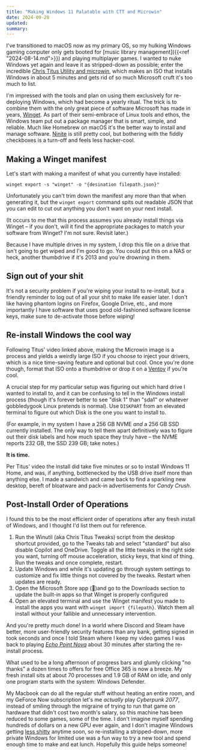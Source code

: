 ```yaml
---
title: "Making Windows 11 Palatable with CTT and Microwin"
date: 2024-09-28
updated:
summary: 
---
```

I've transitioned to macOS now as my primary OS, so my hulking Windows gaming computer only gets booted for [music library management]({{<ref "2024-08-14.md">}}) and playing multiplayer games. I wanted to nuke Windows yet again and leave it as stripped-down as possible; enter the incredible [Chris Titus Utility and microwin](https://youtu.be/92SM8Az5QVM?si=2_bw-S7QLqY5_K2g), which makes an ISO that installs Windows in about 5 minutes and gets rid of so much Microsoft cruft it's too much to list.

I'm impressed with the tools and plan on using them exclusively for re-deploying Windows, which had become a yearly ritual. The trick is to combine them with the only great piece of software Microsoft has made in years, [Winget](https://learn.microsoft.com/en-us/windows/package-manager/winget/). As part of their semi-embrace of Linux tools and ethos, the Windows team put out a package manager that is smart, simple, and reliable. Much like Homebrew on macOS it's the better way to install and manage software. [Ninite](https://ninite.com/) is still pretty cool, but bothering with the fiddly checkboxes is a turn-off and feels less hacker-cool.

## Making a Winget manifest

Let's start with making a manifest of what you currently have installed:

```shell
winget export -s "winget" -o "{desination filepath.json}"
```

Unfortunately you can't trim down the manifest any more than that when generating it, but the `winget export` command spits out readable JSON that you can edit to cut out anything you don't want on your next install.

(It occurs to me that this process assumes you already install things via Winget – if you don't, will it find the appropriate packages to match your software from Winget? I'm not sure. Revisit later.)

Because I have multiple drives in my system, I drop this file on a drive that isn't going to get wiped and I'm good to go. You could put this on a NAS or heck, another thumbdrive if it's 2013 and you're drowning in them.

## Sign out of your shit

It's not a security problem if you're wiping your install to re-install, but a friendly reminder to log out of all your shit to make life easier later. I don't like having phantom logins on Firefox, Google Drive, etc., and more importantly I have software that uses good old-fashioned software license keys, make sure to de-activate those before wiping!

## Re-install Windows the cool way

Following Titus' video linked above, making the Microwin image is a process and yields a weirdly large ISO if you choose to inject your drivers, which is a nice time-saving feature and optional but cool. Once you're done though, format that ISO onto a thumbdrive or drop it on a [Ventoy](https://www.ventoy.net/en/index.html) if you're cool.

A crucial step for my particular setup was figuring out which hard drive I wanted to install to, and it can be confusing to tell in the Windows install process (though it's forever better to see "disk 1" than "sda1" or whatever gobbledygook Linux pretends is normal). Use `DISKPART` from an elevated terminal to figure out which Disk is the one you want to install to.

(For example, in my system I have a 256 GB NVME *and* a 256 GB SSD currently installed. The only way to tell them apart definitively was to figure out their disk labels and how much space they truly have – the NVME reports 232 GB, the SSD 239 GB; take notes.)

**It is time.**

Per Titus' video the install did take five minutes or so to install Windows 11 Home, and was, if anything, bottlenecked by the USB drive itself more than anything else. I made a sandwich and came back to find a sparkling new desktop, bereft of bloatware and pack-in advertisements for *Candy Crush*.

## Post-Install Order of Operations

I found this to be the most efficient order of operations after any fresh install of Windows, and I thought I'd list them out for reference.

1. Run the Winutil (aka Chris Titus Tweaks) script from the desktop shortcut provided, go to the Tweaks tab and select "standard" but also disable Copilot and OneDrive. Toggle all the little tweaks in the right side you want, turning off mouse acceleration, sticky keys, that kind of thing. Run the tweaks and once complete, restart.
2. Update Windows and while it's updating go through system settings to customize and fix little things not covered by the tweaks. Restart when updates are ready.
3. Open the Microsoft Store app (🤮)and go to the Downloads section to  update the built-in apps so that Winget is properly configured
4. Open an elevated terminal and use the Winget manifest you made to install the apps you want with `winget import {filepath}`. Watch them all install without your fallible and unnecessary intervention.

And you're pretty much done! In a world where Discord and Steam have better, more user-friendly security features than any bank, getting signed in took seconds and once I told Steam where I keep my video games I was back to playing [*Echo Point Nova*](https://store.steampowered.com/app/1836730/Echo_Point_Nova/) about 30 minutes after starting the re-install process.

What used to be a long afternoon of progress bars and glumly clicking "no thanks" a dozen times to offers for free Office 365 is now a breeze. My fresh install sits at about 70 processes and 1.9 GB of RAM on idle, and only one program starts with the system: Windows Defender.

My Macbook can do all the regular stuff without heating an entire room, and my GeForce Now subscription let's me *actually* play *Cyberpunk 2077*, instead of smiling through the migraine of trying to run that game on hardware that didn't cost two month's salary, so this machine has been reduced to some games, some of the time. I don't imagine myself spending hundreds of dollars on a new GPU ever again, and I don't imagine Windows getting [less shitty](https://www.zdnet.com/article/microsoft-announces-sweeping-changes-to-controversial-recall-feature-for-windows-11-copilot-pcs/) anytime soon, so re-installing a stripped-down, more private Windows for limited use was a fun way to try a new tool and spend enough time to make and eat lunch. Hopefully this guide helps someone!
